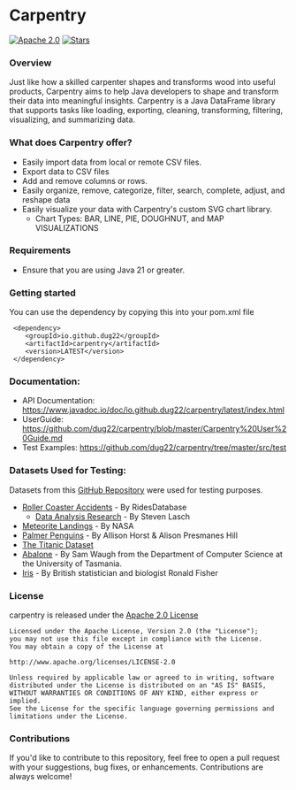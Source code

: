 Carpentry
=======

[![Apache 2.0](https://img.shields.io/github/license/nebula-plugins/nebula-project-plugin.svg)](http://www.apache.org/licenses/LICENSE-2.0)
[![Stars](https://img.shields.io/github/stars/dug22/carpentry.svg)](https://github.com/dug22/carpentry/stargazers)


### Overview

Just like how a skilled carpenter shapes and transforms wood into useful products, Carpentry aims to help Java developers to shape and transform their data into meaningful insights. Carpentry is a Java DataFrame library that supports tasks like loading, exporting, cleaning, transforming, filtering, visualizing, and summarizing data.

### What does Carpentry offer?

* Easily import data from local or remote CSV files.
* Export data to CSV files
* Add and remove columns or rows.
* Easily organize, remove, categorize, filter, search, complete, adjust, and reshape data
* Easily visualize your data with Carpentry's custom SVG chart library.
    - Chart Types: BAR, LINE, PIE, DOUGHNUT, and MAP VISUALIZATIONS

### Requirements

- Ensure that you are using Java 21 or greater.

### Getting started

You can use the dependency by copying this into your pom.xml file

~~~
 <dependency>
    <groupId>io.github.dug22</groupId>
    <artifactId>carpentry</artifactId>
    <version>LATEST</version>
 </dependency>
~~~

### Documentation:
- API Documentation: https://www.javadoc.io/doc/io.github.dug22/carpentry/latest/index.html
- UserGuide: https://github.com/dug22/carpentry/blob/master/Carpentry%20User%20Guide.md
- Test Examples: https://github.com/dug22/carpentry/tree/master/src/test

### Datasets Used for Testing:
Datasets from this [GitHub Repository](https://github.com/dug22/datasets/tree/main) were used for testing purposes. 
* [Roller Coaster Accidents](https://ridesdatabase.org/saferparks/data/) - By RidesDatabase
   * [Data Analysis Research](https://www.kaggle.com/datasets/stevenlasch/roller-coaster-accidents) - By Steven Lasch
* [Meteorite Landings](https://data.nasa.gov/docs/legacy/meteorite_landings/Meteorite_Landings.csv) - By NASA
* [Palmer Penguins](https://github.com/allisonhorst/palmerpenguins) - By Allison Horst & Alison Presmanes Hill
* [The Titanic Dataset](https://www.kaggle.com/competitions/titanic)
* [Abalone](https://archive.ics.uci.edu/ml/datasets/abalone) - By Sam Waugh from the Department of Computer Science at the University of Tasmania.
* [Iris](https://en.wikipedia.org/wiki/Iris_flower_data_set) - By British statistician and biologist Ronald Fisher
### License
carpentry is released under the [Apache 2.0 License](https://github.com/dug22/carpentry/blob/master/LICENSE)
```
Licensed under the Apache License, Version 2.0 (the "License");
you may not use this file except in compliance with the License.
You may obtain a copy of the License at
 
http://www.apache.org/licenses/LICENSE-2.0
 
Unless required by applicable law or agreed to in writing, software
distributed under the License is distributed on an "AS IS" BASIS,
WITHOUT WARRANTIES OR CONDITIONS OF ANY KIND, either express or implied.
See the License for the specific language governing permissions and
limitations under the License.
```

### Contributions
If you'd like to contribute to this repository, feel free to open a pull request with your suggestions, bug fixes, or enhancements. Contributions are always welcome!





